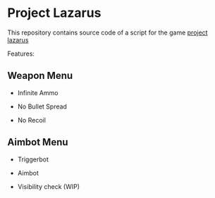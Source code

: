# Project Lazarus

This repository contains source code of a script for the game [project lazarus](https://www.roblox.com/games/443406476/Project-Lazarus-ZOMBIES-NAIL-GUN)


Features:

## Weapon Menu

- Infinite Ammo

- No Bullet Spread

- No Recoil

## Aimbot Menu

- Triggerbot

- Aimbot

- Visibility check (WIP)
